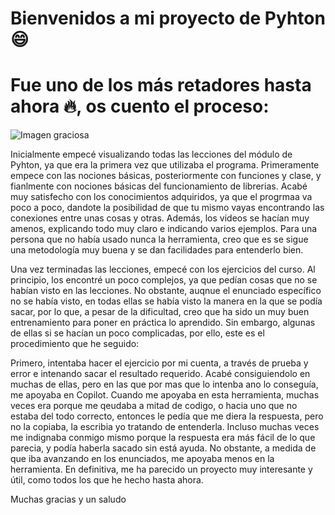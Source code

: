 # Bienvenidos a mi proyecto de Pyhton 😄
# Fue uno de los más retadores hasta ahora 🔥, os cuento el proceso:
![Imagen graciosa](:https://github.com/javierbj20141/Pyhton_katas_thePowerMBI/blob/main/Python%20foto.jpg)

Inicialmente empecé visualizando todas las lecciones del módulo de Pyhton, ya que era la primera vez que utilizaba el programa. Primeramente empece con las nociones básicas, posteriormente con funciones y clase, y fianlmente con nociones básicas del funcionamiento de librerias. Acabé muy satisfecho con los conocimientos adquiridos, ya que el progrmaa va poco a poco, dandote la posibilidad de que tu mismo vayas encontrando las conexiones entre unas cosas y otras. Además, los videos se hacían muy amenos, explicando todo muy claro e indicando varios ejemplos. Para una persona que no había usado nunca la herramienta, creo que es se sigue una metodología muy buena y se dan facilidades para entenderlo bien.

Una vez terminadas las lecciones, empecé con los ejercicios del curso. Al principio, los encontré un poco complejos, ya que pedían cosas que no se habían visto en las lecciones. No obstante, auqnue el enunciado específico no se había visto, en todas ellas se había visto la manera en la que se podía sacar, por lo que, a pesar de la dificultad, creo que ha sido un muy buen entrenamiento para poner en práctica lo aprendido. Sin embargo, algunas de ellas si se hacían un poco complicadas, por ello, este es el procedimiento que he seguido:

Primero, intentaba hacer el ejercicio por mi cuenta, a través de prueba y error e intenando sacar el resultado requerido. Acabé consiguiendolo en muchas de ellas, pero en las que por mas que lo intenba ano lo conseguía, me apoyaba en Copilot. Cuando me apoyaba en esta herramienta, muchas veces era porque me qeudaba a mitad de codigo, o hacia uno que no estaba del todo correcto, entonces le pedía que me diera la respuesta, pero no la copiaba, la escribia yo tratando de entenderla. Incluso muchas veces me indignaba conmigo mismo porque la respuesta era más fácil de lo que parecia, y podía haberla sacado sin está ayuda. No obstante, a medida de que iba avanzando en los enunciados, me apoyaba menos en la herramienta. En definitiva, me ha parecido un proyecto muy interesante y útil, como todos los que he hecho hasta ahora.

Muchas gracias y un saludo
